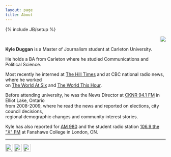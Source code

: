 ```yaml
---
layout: page
title: About
---
```

{% include JB/setup %}
<html>
<body>
<img style="float: right" src="https://kyleaduggan.files.wordpress.com/2013/09/02.jpg?w=247&h=300">
<br>
<p><b>Kyle Duggan</b> is a Master of Journalism student at Carleton University.</p>
<p>He holds a BA from Carleton where he studied Communications and Political Science.</p>

<p style="margin-right=50em;">Most recently he interned at <a href="www.hilltimes.com/">The Hill Times</a> and at CBC national radio news, where he worked <br>on <a href="www.cbc.ca/w6/">The World At Six</a> and <a href="www.cbc.ca/theworldthishour/">The World This Hour</a>.</p>

<p style="margin-right=50em;">Before attending university, he was the News Director at <a href="http://moosefm.com/cknr/news/">CKNR 94.1 FM</a> in Elliot Lake, Ontario <br>from 2008-2009, where he read the news and reported on elections, city council decisions, <br>regional demographic changes and community interest stories.</p>

<p style="margin-right=50em;">Kyle has also reported for <a href="http://www.am980.ca/">AM 980</a> and the student radio station <a href="http://www.1069thex.com/">106.9 the "X" FM</a> at Fanshawe College in London, ON.

<hr>

<div class="btn-group"><a href="https://twitter.com/Kyle_Duggan"><img src="https://dl.dropboxusercontent.com/u/50108349/Blag/twitter-sociocon.png" alt="Follow Kyle on Twitter" width="24" /></a> <a href="http://ca.linkedin.com/pub/kyle-duggan/34/597/a8a"><img src="https://dl.dropboxusercontent.com/u/50108349/Blag/linkedin-sociocon.png" alt="Find Kyle on LinkedIn" width="24" /></a> <a href="mailto:kyle.duggan@hotmail.ca?Subject=Hello%20Kyle" target="_top"><img src="https://dl.dropboxusercontent.com/u/50108349/Blag/email-sociocon2.png" alt="Email Kyle" width="24" /></a></div>
</body>
</html>

